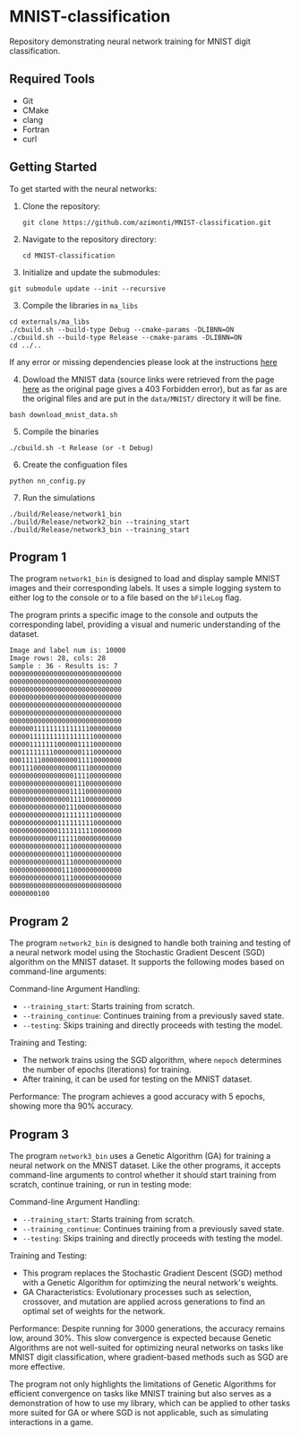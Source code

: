 # MNIST-classification

Repository demonstrating neural network training for MNIST digit classification.

## Required Tools

- Git
- CMake
- clang
- Fortran
- curl

## Getting Started

To get started with the neural networks:

1. Clone the repository:
   ```
   git clone https://github.com/azimonti/MNIST-classification.git
   ```
2. Navigate to the repository directory:
   ```
   cd MNIST-classification
   ```
3. Initialize and update the submodules:
  ```
  git submodule update --init --recursive
  ```

3. Compile the libraries in `ma_libs`
  ```
  cd externals/ma_libs
  ./cbuild.sh --build-type Debug --cmake-params -DLIBNN=ON
  ./cbuild.sh --build-type Release --cmake-params -DLIBNN=ON
  cd ../..
  ```

  If any error or missing dependencies please look at the instructions [here](https://github.com/azimonti/ma_libs)

4. Dowload the MNIST data (source links were retrieved from the page [here](https://github.com/cvdfoundation/mnist) as the original page gives a 403 Forbidden error), but as far as are the original files and are put in the `data/MNIST/` directory it will be fine.
  ```
  bash download_mnist_data.sh
  ```

5. Compile the binaries
  ```
  ./cbuild.sh -t Release (or -t Debug)
  ```

6. Create the configuation files
  ```
  python nn_config.py
  ```

7. Run the simulations
  ```
  ./build/Release/network1_bin
  ./build/Release/network2_bin --training_start
  ./build/Release/network3_bin --training_start
  ```

## Program 1

The program `network1_bin` is designed to load and display sample MNIST images and their corresponding labels. It uses a simple logging system to either log to the console or to a file based on the `bFileLog` flag.

The program prints a specific image to the console and outputs the corresponding label, providing a visual and numeric understanding of the dataset.

```
Image and label num is: 10000
Image rows: 28, cols: 28
Sample : 36 - Results is: 7
0000000000000000000000000000
0000000000000000000000000000
0000000000000000000000000000
0000000000000000000000000000
0000000000000000000000000000
0000000000000000000000000000
0000000000000000000000000000
0000001111111111111100000000
0000011111111111111110000000
0000011111110000011110000000
0001111111100000001110000000
0001111100000000011110000000
0001110000000000011100000000
0000000000000000111100000000
0000000000000000111000000000
0000000000000001111000000000
0000000000000001111000000000
0000000000000011100000000000
0000000000000111111110000000
0000000000001111111110000000
0000000000001111111110000000
0000000000001111100000000000
0000000000000111000000000000
0000000000000111000000000000
0000000000000111000000000000
0000000000000111000000000000
0000000000000111000000000000
0000000000000000000000000000
0000000100
```

## Program 2

The program `network2_bin` is designed to handle both training and testing of a neural network model using the Stochastic Gradient Descent (SGD) algorithm on the MNIST dataset. It supports the following modes based on command-line arguments:

Command-line Argument Handling:
- `--training_start`: Starts training from scratch.
- `--training_continue`: Continues training from a previously saved state.
- `--testing`: Skips training and directly proceeds with testing the model.

Training and Testing:

- The network trains using the SGD algorithm, where `nepoch` determines the number of epochs (iterations) for training. 
- After training, it can be used for testing on the MNIST dataset.

Performance: The program achieves a good accuracy with 5 epochs, showing more tha 90% accuracy.

## Program 3

The program `network3_bin` uses a Genetic Algorithm (GA) for training a neural network on the MNIST dataset. Like the other programs, it accepts command-line arguments to control whether it should start training from scratch, continue training, or run in testing mode:

Command-line Argument Handling:
- `--training_start`: Starts training from scratch.
- `--training_continue`: Continues training from a previously saved state.
- `--testing`: Skips training and directly proceeds with testing the model.

Training and Testing:

- This program replaces the Stochastic Gradient Descent (SGD) method with a Genetic Algorithm for optimizing the neural network's weights.
- GA Characteristics: Evolutionary processes such as selection, crossover, and mutation are applied across generations to find an optimal set of weights for the network.

Performance: Despite running for 3000 generations, the accuracy remains low, around 30%. This slow convergence is expected because Genetic Algorithms are not well-suited for optimizing neural networks on tasks like MNIST digit classification, where gradient-based methods such as SGD are more effective.

The program not only highlights the limitations of Genetic Algorithms for efficient convergence on tasks like MNIST training but also serves as a demonstration of how to use my library, which can be applied to other tasks more suited for GA or where SGD is not applicable, such as simulating interactions in a game.
